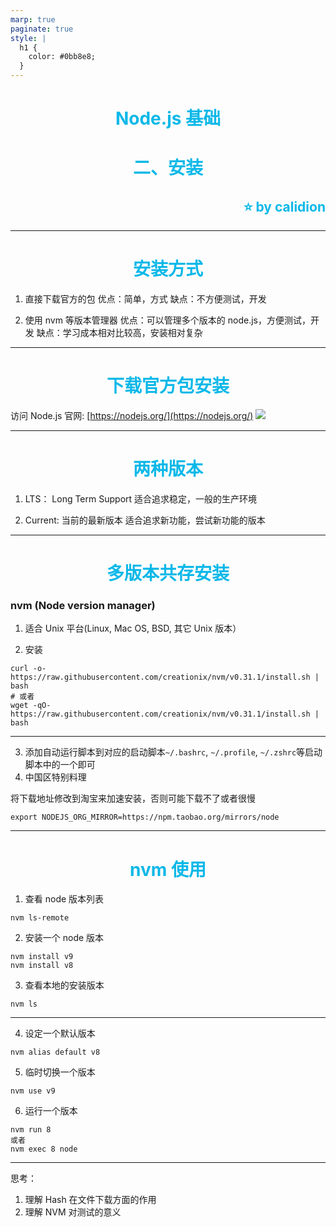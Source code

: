 ```yaml
---
marp: true
paginate: true
style: |
  h1 {
    color: #0bb8e8;
  }
---
```


<style scoped>
h1,h2 {
	color: #0bb8e8;
	text-align: center
}
h2 {
	text-align: right
}

</style>

# Node.js 基础
# 二、安装

## :star: by calidion

---

# 安装方式

1. 直接下载官方的包
   优点：简单，方式
   缺点：不方便测试，开发

2. 使用 nvm 等版本管理器
   优点：可以管理多个版本的 node.js，方便测试，开发
   缺点：学习成本相对比较高，安装相对复杂

---

# 下载官方包安装

访问 Node.js 官网:
[https://nodejs.org/](https://nodejs.org/)
![](./images/hp.png)

---

# 两种版本

1. LTS： Long Term Support
   适合追求稳定，一般的生产环境

2. Current: 当前的最新版本
   适合追求新功能，尝试新功能的版本

---

# 多版本共存安装

### nvm (Node version manager)

1. 适合 Unix 平台(Linux, Mac OS, BSD, 其它 Unix 版本）

2. 安装

```
curl -o- https://raw.githubusercontent.com/creationix/nvm/v0.31.1/install.sh | bash
# 或者
wget -qO- https://raw.githubusercontent.com/creationix/nvm/v0.31.1/install.sh | bash
```

---

3. 添加自动运行脚本到对应的启动脚本`~/.bashrc`, `~/.profile`, `~/.zshrc`等启动脚本中的一个即可
4. 中国区特别料理

将下载地址修改到淘宝来加速安装，否则可能下载不了或者很慢

```
export NODEJS_ORG_MIRROR=https://npm.taobao.org/mirrors/node
```

---

# nvm 使用

1. 查看 node 版本列表

```
nvm ls-remote
```

2. 安装一个 node 版本

```
nvm install v9
nvm install v8
```

3. 查看本地的安装版本

```
nvm ls
```

---

4. 设定一个默认版本

```
nvm alias default v8
```

5. 临时切换一个版本

```
nvm use v9
```

6. 运行一个版本

```
nvm run 8
或者
nvm exec 8 node
```

---

思考：

1. 理解 Hash 在文件下载方面的作用
2. 理解 NVM 对测试的意义
